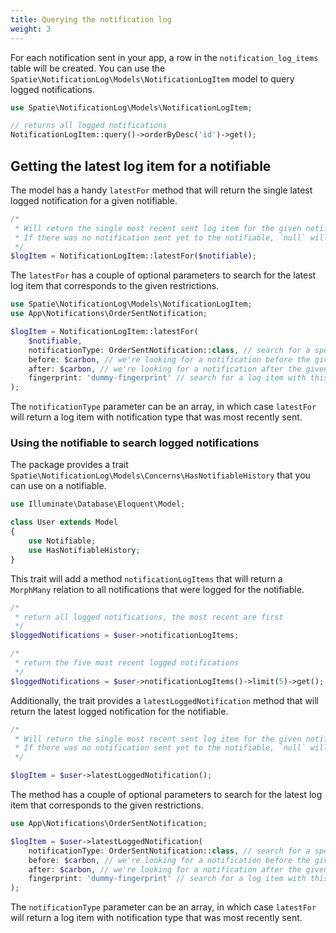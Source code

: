 ```yaml
---
title: Querying the notification log
weight: 3
---
```


For each notification sent in your app, a row in the `notification_log_items` table will be created. You can use the `Spatie\NotificationLog\Models\NotificationLogItem` model to query logged notifications.

```php
use Spatie\NotificationLog\Models\NotificationLogItem;

// returns all logged notifications
NotificationLogItem::query()->orderByDesc('id')->get();
```

## Getting the latest log item for a notifiable

The model has a handy `latestFor` method that will return the single latest logged notification for a given notifiable.

```php
/*
 * Will return the single most recent sent log item for the given notifiable.
 * If there was no notification sent yet to the notifiable, `null` will be returned.
 */
$logItem = NotificationLogItem::latestFor($notifiable);
```

The `latestFor` has a couple of optional parameters to search for the latest log item that corresponds to the given restrictions. 

```php
use Spatie\NotificationLog\Models\NotificationLogItem;
use App\Notifications\OrderSentNotification;

$logItem = NotificationLogItem::latestFor(
    $notifiable,
    notificationType: OrderSentNotification::class, // search for a specific notification type
    before: $carbon, // we're looking for a notification before the given carbon instance
    after: $carbon, // we're looking for a notification after the given carbon instance
    fingerprint: 'dummy-fingerprint' // search for a log item with this fingerprint
);
```

The `notificationType` parameter can be an array, in which case `latestFor` will return a log item with notification type that was most recently sent.

### Using the notifiable to search logged notifications

The package provides a trait `Spatie\NotificationLog\Models\Concerns\HasNotifiableHistory` that you can use on a notifiable.

```php
use Illuminate\Database\Eloquent\Model;

class User extends Model
{
    use Notifiable;
    use HasNotifiableHistory;
}
```

This trait will add a method `notificationLogItems` that will return a `MorphMany` relation to all notifications that were logged for the notifiable.

```php
/*
 * return all logged notifications, the most recent are first
 */
$loggedNotifications = $user->notificationLogItems;

/*
 * return the five most recent logged notifications
 */
$loggedNotifications = $user->notificationLogItems()->limit(5)->get();
```

Additionally, the trait provides a `latestLoggedNotification` method that will return the latest logged notification for the notifiable.

```php
/*
 * Will return the single most recent sent log item for the given notifiable.
 * If there was no notification sent yet to the notifiable, `null` will be returned.
 */

$logItem = $user->latestLoggedNotification();
```

The method has a couple of optional parameters to search for the latest log item that corresponds to the given restrictions.

```php
use App\Notifications\OrderSentNotification;

$logItem = $user->latestLoggedNotification(
    notificationType: OrderSentNotification::class, // search for a specific notification type
    before: $carbon, // we're looking for a notification before the given carbon instance
    after: $carbon, // we're looking for a notification after the given carbon instance
    fingerprint: 'dummy-fingerprint' // search for a log item with this fingerprint
);
```

The `notificationType` parameter can be an array, in which case `latestFor` will return a log item with notification type that was most recently sent.
